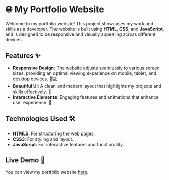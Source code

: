 # 🌐 My Portfolio Website

Welcome to my portfolio website! This project showcases my work and skills as a developer. The website is built using **HTML**, **CSS**, and **JavaScript**, and is designed to be responsive and visually appealing across different devices.

## Features ✨

- **Responsive Design**: The website adjusts seamlessly to various screen sizes, providing an optimal viewing experience on mobile, tablet, and desktop devices. 📱💻
- **Beautiful UI**: A clean and modern layout that highlights my projects and skills effectively. 🎨
- **Interactive Elements**: Engaging features and animations that enhance user experience. 🚀

## Technologies Used 🛠️

- **HTML5**: For structuring the web pages.
- **CSS3**: For styling and layout.
- **JavaScript**: For interactive features and functionality.

## Live Demo 🌟

You can view my portfolio website [here](https://yourwebsite.com).
